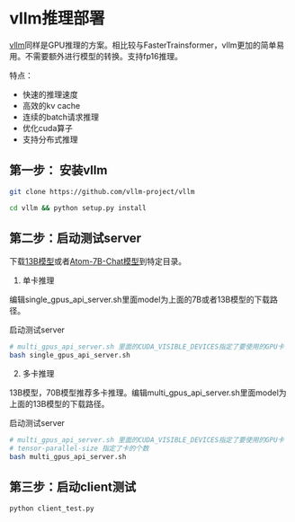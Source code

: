 # vllm推理部署

[vllm](https://github.com/vllm-project/vllm)同样是GPU推理的方案。相比较与FasterTrainsformer，vllm更加的简单易用。不需要额外进行模型的转换。支持fp16推理。

特点：

+ 快速的推理速度
+ 高效的kv cache
+ 连续的batch请求推理
+ 优化cuda算子
+ 支持分布式推理

## 第一步： 安装vllm

```bash
git clone https://github.com/vllm-project/vllm

cd vllm && python setup.py install
```

## 第二步：启动测试server

下载[13B模型](https://huggingface.co/FlagAlpha/Llama2-Chinese-13b-Chat/tree/main)或者[Atom-7B-Chat模型](https://huggingface.co/FlagAlpha/Atom-7B-Chat)到特定目录。

1. 单卡推理

编辑single_gpus_api_server.sh里面model为上面的7B或者13B模型的下载路径。

启动测试server
```bash
# multi_gpus_api_server.sh 里面的CUDA_VISIBLE_DEVICES指定了要使用的GPU卡
bash single_gpus_api_server.sh
```

2. 多卡推理

13B模型，70B模型推荐多卡推理。编辑multi_gpus_api_server.sh里面model为上面的13B模型的下载路径。

启动测试server
```bash
# multi_gpus_api_server.sh 里面的CUDA_VISIBLE_DEVICES指定了要使用的GPU卡
# tensor-parallel-size 指定了卡的个数
bash multi_gpus_api_server.sh
```

## 第三步：启动client测试

```
python client_test.py
```
